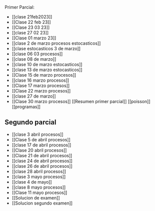 Primer Parcial:
- [[clase 21feb2023]] 
- [[Clase 22 feb 23]] 
- [[Clase 23 03 23]] 
- [[clase 27 02 23]] 
- [[Clase 01 marzo 23]]
- [[clase 2 de marzo procesos estocasticos]] 
- [[clase estocasticos 3 de marzo]] 
- [[clase 06 03 procesos]] 
- [[clase 08 de marzo]] 
- [[clase 10 de marzo estocasticos]] 
- [[clase 13 de marzo estocasticos]] 
- [[Clase 15 de marzo procesos]] 
- [[clase 16 marzo procesos]] 
- [[Clase 17 marzo procesos]] 
- [[Clase 22 marzo procesos]] 
- [[clase 27 de marzo]] 
- [[Clase 30 marzo procesos]] 
[[Resumen primer parcial]] 
[[poisson]] 
[[programas]] 
## Segundo parcial
- [[clase 3 abril procesos]] 
- [[Clase 5 de abril procesos]] 
- [[clase 17 de abril procesos]] 
- [[Clase 20 abril procesos]] 
- [[Clase 21 de abril procesos]] 
- [[clase 24 de abril procesos]] 
- [[clase 26 de abril procesos]] 
- [[clase 28 abril procesos]] 
- [[clase 3 mayo procesos]] 
- [[clase 4 de mayo]] 
- [[clase 8 mayo procesos]] 
- [[Clase 11 mayo procesos]] 
- [[Solucion de examen]] 
- [[Solucion segundo examen]] 